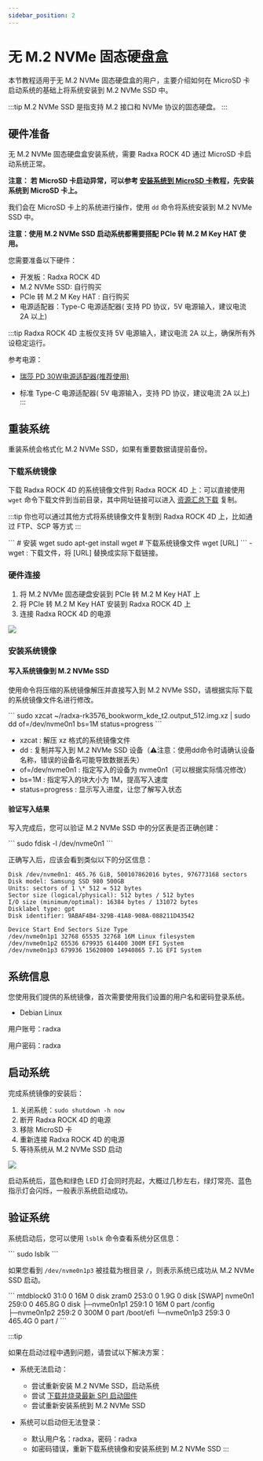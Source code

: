 ```yaml
---
sidebar_position: 2
---
```


# 无 M.2 NVMe 固态硬盘盒

本节教程适用于无 M.2 NVMe 固态硬盘盒的用户，主要介绍如何在 MicroSD 卡启动系统的基础上将系统安装到 M.2 NVMe SSD 中。

:::tip
M.2 NVMe SSD 是指支持 M.2 接口和 NVMe 协议的固态硬盘。
:::

## 硬件准备

无 M.2 NVMe 固态硬盘盒安装系统，需要 Radxa ROCK 4D 通过 MicroSD 卡启动系统正常。

**注意： 若 MicroSD 卡启动异常，可以参考 [安装系统到 MicroSD 卡](../boot_sd)教程，先安装系统到 MicroSD 卡上。**

我们会在 MicroSD 卡上的系统进行操作，使用 `dd` 命令将系统安装到 M.2 NVMe SSD 中。

**注意：使用 M.2 NVMe SSD 启动系统都需要搭配 PCIe 转 M.2 M Key HAT 使用。**

您需要准备以下硬件：

- 开发板：Radxa ROCK 4D
- M.2 NVMe SSD: 自行购买
- PCIe 转 M.2 M Key HAT : 自行购买
- 电源适配器：Type-C 电源适配器( 支持 PD 协议，5V 电源输入，建议电流 2A 以上)

:::tip
Radxa ROCK 4D 主板仅支持 5V 电源输入，建议电流 2A 以上，确保所有外设稳定运行。

参考电源：

- [瑞莎 PD 30W电源适配器(推荐使用)](https://radxa.com/products/accessories/power-pd-30w)

- 标准 Type-C 电源适配器( 5V 电源输入，支持 PD 协议，建议电流 2A 以上)
  :::

## 重装系统

重装系统会格式化 M.2 NVMe SSD，如果有重要数据请提前备份。

### 下载系统镜像

下载 Radxa ROCK 4D 的系统镜像文件到 Radxa ROCK 4D 上：可以直接使用 `wget` 命令下载文件到当前目录，其中网址链接可以进入 [资源汇总下载](../../../download) 复制。

:::tip
你也可以通过其他方式将系统镜像文件复制到 Radxa ROCK 4D 上，比如通过 FTP、SCP 等方式
:::

<NewCodeBlock tip="radxa@radxa-4d$" type="host">
```
# 安装 wget
sudo apt-get install wget
# 下载系统镜像文件
wget [URL]
```
</NewCodeBlock>
- wget : 下载文件，将 [URL] 替换成实际下载链接。

### 硬件连接

1. 将 M.2 NVMe 固态硬盘安装到 PCIe 转 M.2 M Key HAT 上
2. 将 PCIe 转 M.2 M Key HAT 安装到 Radxa ROCK 4D 上
3. 连接 Radxa ROCK 4D 的电源

<div style={{textAlign: 'center'}}>
  <img src="/img/rock4/4d/boot-nvme-01.webp" style={{width: '100%', maxWidth: '1200px'}} />
</div>

### 安装系统镜像

#### 写入系统镜像到 M.2 NVMe SSD

使用命令将压缩的系统镜像解压并直接写入到 M.2 NVMe SSD，请根据实际下载的系统镜像文件名进行修改。

<NewCodeBlock tip="radxa@radxa-4d$" type="host">
```
sudo xzcat ~/radxa-rk3576_bookworm_kde_t2.output_512.img.xz | sudo dd of=/dev/nvme0n1 bs=1M status=progress
```
</NewCodeBlock>

- xzcat : 解压 xz 格式的系统镜像文件
- dd : 复制并写入到 M.2 NVMe SSD 设备（⚠️注意：使用dd命令时请确认设备名称，错误的设备名可能导致数据丢失）
- of=/dev/nvme0n1 : 指定写入的设备为 nvme0n1（可以根据实际情况修改）
- bs=1M : 指定写入的块大小为 1M，提高写入速度
- status=progress : 显示写入进度，让您了解写入状态

#### 验证写入结果

写入完成后，您可以验证 M.2 NVMe SSD 中的分区表是否正确创建：

<NewCodeBlock tip="radxa@radxa-4d$" type="host">
```
sudo fdisk -l /dev/nvme0n1
```
</NewCodeBlock>

正确写入后，应该会看到类似以下的分区信息：
<NewCodeBlock tip="radxa@radxa-4d$" type="host">

```
Disk /dev/nvme0n1: 465.76 GiB, 500107862016 bytes, 976773168 sectors
Disk model: Samsung SSD 980 500GB
Units: sectors of 1 \* 512 = 512 bytes
Sector size (logical/physical): 512 bytes / 512 bytes
I/O size (minimum/optimal): 16384 bytes / 131072 bytes
Disklabel type: gpt
Disk identifier: 9ABAF4B4-329B-41A8-908A-088211D43542

Device Start End Sectors Size Type
/dev/nvme0n1p1 32768 65535 32768 16M Linux filesystem
/dev/nvme0n1p2 65536 679935 614400 300M EFI System
/dev/nvme0n1p3 679936 15620800 14940865 7.1G EFI System
```

</NewCodeBlock>

## 系统信息

您使用我们提供的系统镜像，首次需要使用我们设置的用户名和密码登录系统。

- Debian Linux

用户账号：radxa

用户密码：radxa

## 启动系统

完成系统镜像的安装后：

1. 关闭系统：`sudo shutdown -h now`
2. 断开 Radxa ROCK 4D 的电源
3. 移除 MicroSD 卡
4. 重新连接 Radxa ROCK 4D 的电源
5. 等待系统从 M.2 NVMe SSD 启动

<div style={{textAlign: 'center'}}>
  <img src="/img/rock4/4d/boot-nvme-01.webp" style={{width: '100%', maxWidth: '1200px'}} />
</div>

启动系统后，蓝色和绿色 LED 灯会同时亮起，大概过几秒左右，绿灯常亮、蓝色指示灯会闪烁，一般表示系统启动成功。

## 验证系统

系统启动后，您可以使用 `lsblk` 命令查看系统分区信息：

<NewCodeBlock tip="radxa@radxa-4d$" type="host">
```
sudo lsblk
```
</NewCodeBlock>

如果您看到 `/dev/nvme0n1p3` 被挂载为根目录 `/`，则表示系统已成功从 M.2 NVMe SSD 启动。

<NewCodeBlock tip="radxa@radxa-4d$" type="host">
```
mtdblock0    31:0    0    16M  0 disk
zram0       253:0    0   1.9G  0 disk [SWAP]
nvme0n1     259:0    0 465.8G  0 disk
├─nvme0n1p1 259:1    0    16M  0 part /config
├─nvme0n1p2 259:2    0   300M  0 part /boot/efi
└─nvme0n1p3 259:3    0 465.4G  0 part /
```
</NewCodeBlock>

:::tip

如果在启动过程中遇到问题，请尝试以下解决方案：

- 系统无法启动：

  - 尝试重新安装 M.2 NVMe SSD，启动系统
  - 尝试 [下载并烧录最新 SPI 启动固件](../boot_start)
  - 尝试重新安装系统到 M.2 NVMe SSD

- 系统可以启动但无法登录：
  - 默认用户名：radxa，密码：radxa
  - 如密码错误，重新下载系统镜像和安装系统到 M.2 NVMe SSD
    :::
